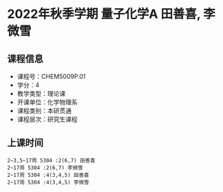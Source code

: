 # 2022年秋季学期 量子化学A 田善喜, 李微雪






## 课程信息

- 课程号：CHEM5009P.01
- 学分：4
- 教学类型：理论课
- 开课单位：化学物理系
- 课程类别：本研贯通
- 课程层次：研究生课程

## 上课时间

```
2~3,5~17周 5304 :2(6,7) 田善喜
2~17周 5304 :2(6,7) 李微雪
2~17周 5304 :4(3,4,5) 田善喜
2~17周 5304 :4(3,4,5) 李微雪
```

